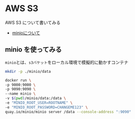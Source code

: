 # AWS S3

AWS S3 について書いてみる

- [minioについて](#minio)

## <a name=minio>minio を使ってみる</a>

`minio`とは、`s3バケット`をローカル環境で模擬的に動かすコンテナ

```sh
mkdir -p ./minio/data

docker run \
-p 9000:9000 \
-p 9090:9090 \
--name minio \
-v $(pwd)/minio/data:/data \
-e "MINIO_ROOT_USER=ROOTNAME" \
-e "MINIO_ROOT_PASSWORD=CHANGEME123" \
quay.io/minio/minio server /data --console-address ":9090"
```


